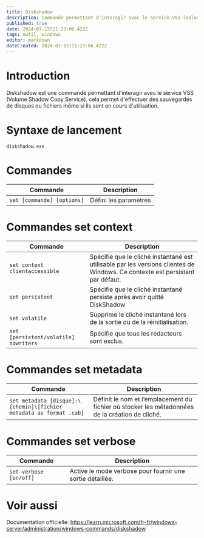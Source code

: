 ```yaml
---
title: Diskshadow
description: Commande permettant d'interagir avec le service VSS (Volume Shadow Copy Service), cela permet d'effectuer des sauvegardes de disques ou fichiers même si ils sont en cours d'utilisation
published: true
date: 2024-07-15T11:23:06.422Z
tags: outil, windows
editor: markdown
dateCreated: 2024-07-15T11:23:06.422Z
---
```


# Introduction

Diskshadow est une commande permettant d'interagir avec le service VSS (Volume Shadow Copy Service), cela permet d'effectuer des sauvegardes de disques ou fichiers même si ils sont en cours d'utilisation.

# Syntaxe de lancement

`diskshadow.exe`

# Commandes

| Commande                   | Description           |
| -------------------------- | --------------------- |
| `set [commande] [options]` | Défini les paramètres |

# Commandes set context

| Commande                              | Description                                                                                                                   |
| ------------------------------------- | ----------------------------------------------------------------------------------------------------------------------------- |
| `set context clientaccessible`        | Spécifie que le cliché instantané est utilisable par les versions clientes de Windows. Ce contexte est persistant par défaut. |
| `set persistent`                      | Spécifie que le cliché instantané persiste après avoir quitté DiskShadow                                                      |
| `set volatile`                        | Supprime le cliché instantané lors de la sortie ou de la réinitialisation.                                                    |
| `set [persistent/volatile] nowriters` | Spécifie que tous les rédacteurs sont exclus.                                                                                 |

# Commandes set metadata

| Commande                                                            | Description                                                                                     |
| ------------------------------------------------------------------- | ----------------------------------------------------------------------------------------------- |
| `set metadata [disque]:\[chemin]\[fichier metadata au format .cab]` | Définit le nom et l’emplacement du fichier où stocker les métadonnées de la création de cliché. |

# Commandes set verbose

| Commande               | Description                                               |
| ---------------------- | --------------------------------------------------------- |
| `set verbose [on/off]` | Active le mode verbose pour fournir une sortie détaillée. |

# Voir aussi

Documentation officielle:
https://learn.microsoft.com/fr-fr/windows-server/administration/windows-commands/diskshadow
